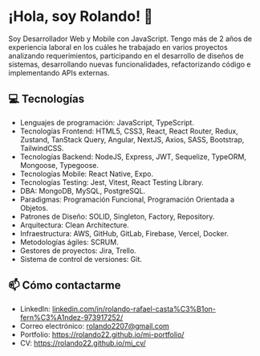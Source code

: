 # ¡Hola, soy Rolando! 👋
Soy Desarrollador Web y Mobile con JavaScript. Tengo más de 2 años de experiencia laboral en los cuáles he trabajado 
en varios proyectos analizando requerimientos, participando en el desarrollo de diseños de sistemas, desarrollando 
nuevas funcionalidades, refactorizando código e implementando APIs externas.

## 💻 Tecnologías
- Lenguajes de programación: JavaScript, TypeScript.
- Tecnologías Frontend: HTML5, CSS3, React, React Router, Redux, Zustand, TanStack Query, Angular, NextJS, Axios, SASS, Bootstrap, TailwindCSS.
- Tecnologías Backend: NodeJS, Express, JWT, Sequelize, TypeORM, Mongoose, Typegoose.
- Tecnologías Mobile: React Native, Expo.
- Tecnologías Testing: Jest, Vitest, React Testing Library.
- DBA: MongoDB, MySQL, PostgreSQL.
- Paradigmas: Programación Funcional, Programación Orientada a Objetos.
- Patrones de Diseño: SOLID, Singleton, Factory, Repository.
- Arquitectura: Clean Architecture.
- Infraestructura: AWS, GitHub, GitLab, Firebase, Vercel, Docker.
- Metodologías ágiles: SCRUM.
- Gestores de proyectos: Jira, Trello.
- Sistema de control de versiones: Git.

## 📫 Cómo contactarme
- LinkedIn: [linkedin.com/in/rolando-rafael-casta%C3%B1on-fern%C3%A1ndez-973917252/](https://www.linkedin.com/in/rolando-rafael-casta%C3%B1on-fern%C3%A1ndez-973917252/)
- Correo electrónico: [rolando2207@gmail.com](mailto:rolando2207@gmail.com)
- Portfolio: https://rolando22.github.io/mi-portfolio/
- CV: https://rolando22.github.io/mi_cv/
